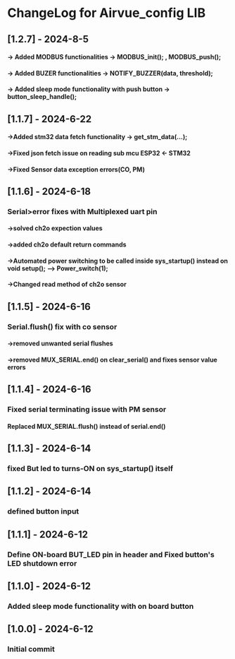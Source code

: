 # ChangeLog for Airvue_config LIB

## [1.2.7] - 2024-8-5
#### -> Added MODBUS functionalities -> MODBUS_init(); , MODBUS_push();
#### -> Added BUZER functionalities -> NOTIFY_BUZZER(data, threshold);
#### -> Added sleep mode functionality with push button -> button_sleep_handle();

## [1.1.7] - 2024-6-22
#### ->Added stm32 data fetch functionality -> get_stm_data(...);
#### ->Fixed json fetch issue on reading sub mcu ESP32 <- STM32
#### ->Fixed Sensor data exception errors(CO, PM)

## [1.1.6] - 2024-6-18
### Serial>error fixes with Multiplexed uart pin
#### ->solved ch2o expection values
#### ->added ch2o default return commands
#### ->Automated power switching to be called inside sys_startup() instead on void setup(); --> Power_switch(1);
#### ->Changed read method of ch2o sensor

## [1.1.5] - 2024-6-16
### Serial.flush() fix with co sensor
#### ->removed unwanted serial flushes
#### ->removed MUX_SERIAL.end() on clear_serial() and fixes sensor value errors 

## [1.1.4] - 2024-6-16
### Fixed serial terminating issue with PM sensor
#### Replaced MUX_SERIAL.flush() instead of serial.end()

## [1.1.3] - 2024-6-14
### fixed But led to turns-ON on sys_startup() itself

## [1.1.2] - 2024-6-14
### defined button input

## [1.1.1] - 2024-6-12
### Define ON-board BUT_LED pin in header and Fixed button's LED shutdown error  

## [1.1.0] - 2024-6-12
### Added sleep mode functionality with on board button

## [1.0.0] - 2024-6-12
### Initial commit